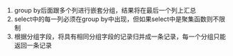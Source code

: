 1. group by后面跟多个列进行嵌套分组，结果将在最后一个列上汇总
2. select中的每一列必须在group by中出现，但如果select中是聚集函数则不限制
3. 根据分组字段，将具有相同分组字段的记录归并成一条记录，每一个分组只能返回一条记录